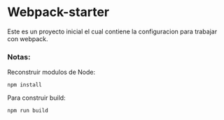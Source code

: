 # Webpack-starter

Este es un proyecto inicial el cual contiene la configuracion para trabajar con webpack.

### Notas:

Reconstruir modulos de Node:
```
npm install
```

Para construir build:
```
npm run build
```